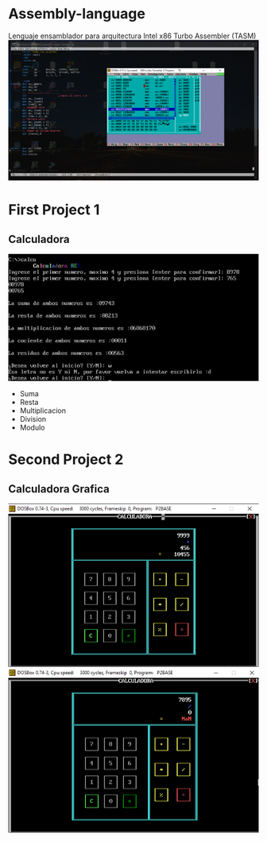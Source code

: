 # Assembly-language
Lenguaje ensamblador para arquitectura Intel x86
Turbo Assembler (TASM)
![screen](img/intro.png)

# First Project 1
## Calculadora
![imagn](img/calculadora.jpg)
- Suma
- Resta
- Multiplicacion
- Division
- Modulo
# Second Project 2
## Calculadora Grafica
![imagn](/project2/img/suma.PNG)
![div entre cero](/project2/img/divzero.PNG)
